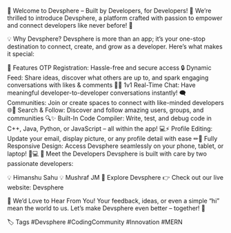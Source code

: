 🌟 Welcome to Devsphere – Built by Developers, for Developers! 🌟
We’re thrilled to introduce Devsphere, a platform crafted with passion to empower and connect developers like never before! 🚀

💡 Why Devsphere?
Devsphere is more than an app; it’s your one-stop destination to connect, create, and grow as a developer. Here’s what makes it special:

🔑 Features
OTP Registration: Hassle-free and secure access 🔒
Dynamic Feed: Share ideas, discover what others are up to, and spark engaging conversations with likes & comments 📢💬
1v1 Real-Time Chat: Have meaningful developer-to-developer conversations instantly! 🗨
Communities: Join or create spaces to connect with like-minded developers 🌐👥
Search & Follow: Discover and follow amazing users, groups, and communities 🔍✨
Built-In Code Compiler: Write, test, and debug code in C++, Java, Python, or JavaScript – all within the app! 💻⚡
Profile Editing: Update your email, display picture, or any profile detail with ease ✏📸
Fully Responsive Design: Access Devsphere seamlessly on your phone, tablet, or laptop! 📱💻
🎉 Meet the Developers
Devsphere is built with care by two passionate developers:

💡 Himanshu Sahu
💡 Mushraf JM
🚀 Explore Devsphere
👉 Check out our live website: Devsphere

💬 We’d Love to Hear From You!
Your feedback, ideas, or even a simple “hi” mean the world to us. Let’s make Devsphere even better – together! 🌟

🏷 Tags
#Devsphere #CodingCommunity #Innovation #MERN
